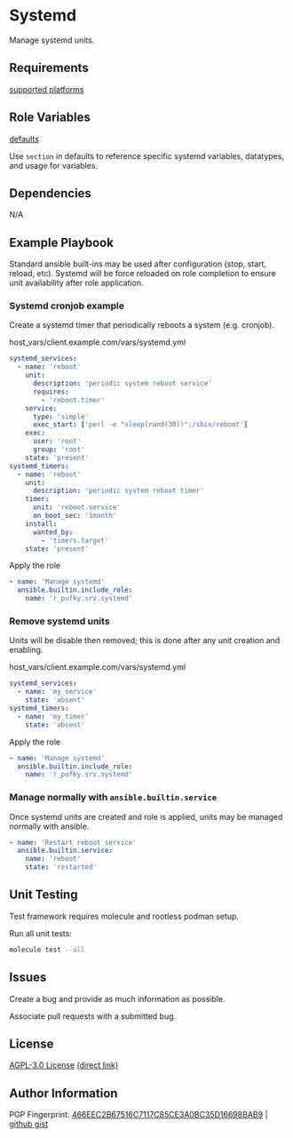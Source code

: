# Systemd
Manage systemd units.

## Requirements
[supported platforms](https://github.com/r-pufky/ansible_systemd/blob/main/meta/main.yml)

## Role Variables
[defaults](https://github.com/r-pufky/ansible_systemd/tree/main/defaults)

Use `section` in defaults to reference specific systemd variables, datatypes,
and usage for variables.

## Dependencies
N/A

## Example Playbook
Standard ansible built-ins may be used after configuration (stop, start,
reload, etc). Systemd will be force reloaded on role completion to ensure unit
availability after role application.

### Systemd cronjob example
Create a systemd timer that periodically reboots a system (e.g. cronjob).

host_vars/client.example.com/vars/systemd.yml
``` yaml
systemd_services:
  - name: 'reboot'
    unit:
      description: 'periodic system reboot service'
      requires:
        - 'reboot.timer'
    service:
      type: 'simple'
      exec_start: ['perl -e "sleep(rand(30))";/sbin/reboot']
    exec:
      user: 'root'
      group: 'root'
    state: 'present'
systemd_timers:
  - name: 'reboot'
    unit:
      description: 'periodic system reboot timer'
    timer:
      unit: 'reboot.service'
      on_boot_sec: '1month'
    install:
      wanted_by:
        - 'timers.target'
    state: 'present'
```

Apply the role
``` yaml
- name: 'Manage systemd'
  ansible.builtin.include_role:
    name: 'r_pufky.srv.systemd'
```

### Remove systemd units
Units will be disable then removed; this is done after any unit creation and
enabling.

host_vars/client.example.com/vars/systemd.yml
``` yaml
systemd_services:
  - name: 'my_service'
    state: 'absent'
systemd_timers:
  - name: 'my_timer'
    state: 'absent'
```

Apply the role
``` yaml
- name: 'Manage systemd'
  ansible.builtin.include_role:
    name: 'r_pufky.srv.systemd'
```

### Manage normally with `ansible.builtin.service`
Once systemd units are created and role is applied, units may be managed
normally with ansible.

``` yaml
- name: 'Restart reboot service'
  ansible.builtin.service:
    name: 'reboot'
    state: 'restarted'
```

## Unit Testing
Test framework requires molecule and rootless podman setup.

Run all unit tests:
``` bash
molecule test --all
```

## Issues
Create a bug and provide as much information as possible.

Associate pull requests with a submitted bug.

## License
[AGPL-3.0 License](https://www.tldrlegal.com/license/gnu-affero-general-public-license-v3-agpl-3-0)
 [(direct link)](https://github.com/r-pufky/ansible_users/blob/main/LICENSE)

## Author Information
PGP Fingerprint: [466EEC2B67516C7117C85CE3A0BC35D16698BAB9](https://keys.openpgp.org/vks/v1/by-fingerprint/466EEC2B67516C7117C85CE3A0BC35D16698BAB9)
| [github gist](https://gist.github.com/r-pufky/a8df36977c55b5bb20829267c4c49d22)
